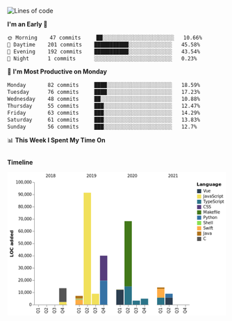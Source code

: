 <!--START_SECTION:waka-->
![Lines of code](https://img.shields.io/badge/From%20Hello%20World%20I%27ve%20Written-272978%20lines%20of%20code-blue)

**I'm an Early 🐤** 

```text
🌞 Morning    47 commits     ██░░░░░░░░░░░░░░░░░░░░░░░   10.66% 
🌆 Daytime    201 commits    ███████████░░░░░░░░░░░░░░   45.58% 
🌃 Evening    192 commits    ███████████░░░░░░░░░░░░░░   43.54% 
🌙 Night      1 commits      ░░░░░░░░░░░░░░░░░░░░░░░░░   0.23%

```
📅 **I'm Most Productive on Monday** 

```text
Monday       82 commits     ████░░░░░░░░░░░░░░░░░░░░░   18.59% 
Tuesday      76 commits     ████░░░░░░░░░░░░░░░░░░░░░   17.23% 
Wednesday    48 commits     ██░░░░░░░░░░░░░░░░░░░░░░░   10.88% 
Thursday     55 commits     ███░░░░░░░░░░░░░░░░░░░░░░   12.47% 
Friday       63 commits     ███░░░░░░░░░░░░░░░░░░░░░░   14.29% 
Saturday     61 commits     ███░░░░░░░░░░░░░░░░░░░░░░   13.83% 
Sunday       56 commits     ███░░░░░░░░░░░░░░░░░░░░░░   12.7%

```


📊 **This Week I Spent My Time On** 

```text
```

**Timeline**

![Chart not found](https://raw.githubusercontent.com/johann-lr/johann-lr/master/charts/bar_graph.png) 


<!--END_SECTION:waka-->

